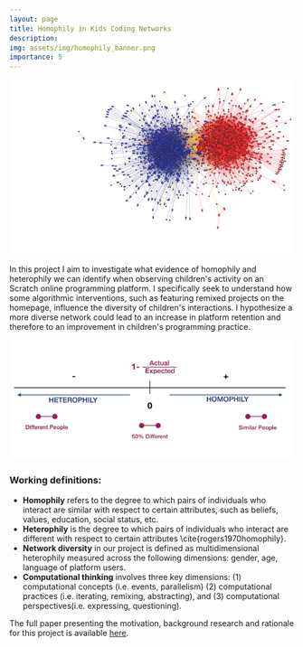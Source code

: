 ```yaml
---
layout: page
title: Homophily in Kids Coding Networks 
description:
img: assets/img/homophily_banner.png
importance: 5
---
```



![example of homophily](/assets/img/homophily_banner.png)

In this project I aim to investigate what evidence of homophily and heterophily we can identify when observing children's activity on an Scratch online programming platform. I specifically seek to understand how some algorithmic interventions, such as featuring remixed projects on the homepage, influence the diversity of children's interactions. I hypothesize a more diverse network could lead to an increase in platform retention and therefore to an improvement in children's programming practice.  

![measure of homophily](/assets/img/measure_homophily.png)

### Working definitions:

* __Homophily__ refers to the degree to which pairs of individuals who interact are similar with respect to certain attributes, such as beliefs, values, education, social status, etc.
* __Heterophily__ is the degree to which pairs of individuals who interact are different with respect to certain attributes \cite{rogers1970homophily}.
* __Network diversity__ in our project is defined as multidimensional heterophily measured across the following dimensions: gender, age, language of platform users. 
* __Computational thinking__ involves three key dimensions: (1) computational concepts (i.e. events, parallelism) (2) computational practices (i.e. iterating, remixing, abstracting), and (3) computational perspectives(i.e. expressing, questioning). 

The full paper presenting the motivation, background research and rationale for this project is available [here](/assets/pdf/WIP_Scratch_Homophily.pdf). 
